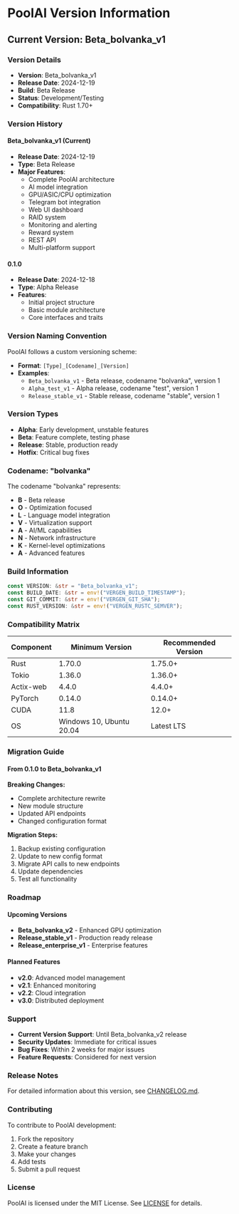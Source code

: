 # PoolAI Version Information

## Current Version: Beta_bolvanka_v1

### Version Details
- **Version**: Beta_bolvanka_v1
- **Release Date**: 2024-12-19
- **Build**: Beta Release
- **Status**: Development/Testing
- **Compatibility**: Rust 1.70+

### Version History

#### Beta_bolvanka_v1 (Current)
- **Release Date**: 2024-12-19
- **Type**: Beta Release
- **Major Features**:
  - Complete PoolAI architecture
  - AI model integration
  - GPU/ASIC/CPU optimization
  - Telegram bot integration
  - Web UI dashboard
  - RAID system
  - Monitoring and alerting
  - Reward system
  - REST API
  - Multi-platform support

#### 0.1.0
- **Release Date**: 2024-12-18
- **Type**: Alpha Release
- **Features**:
  - Initial project structure
  - Basic module architecture
  - Core interfaces and traits

### Version Naming Convention

PoolAI follows a custom versioning scheme:

- **Format**: `[Type]_[Codename]_[Version]`
- **Examples**:
  - `Beta_bolvanka_v1` - Beta release, codename "bolvanka", version 1
  - `Alpha_test_v1` - Alpha release, codename "test", version 1
  - `Release_stable_v1` - Stable release, codename "stable", version 1

### Version Types

- **Alpha**: Early development, unstable features
- **Beta**: Feature complete, testing phase
- **Release**: Stable, production ready
- **Hotfix**: Critical bug fixes

### Codename: "bolvanka"

The codename "bolvanka" represents:
- **B** - Beta release
- **O** - Optimization focused
- **L** - Language model integration
- **V** - Virtualization support
- **A** - AI/ML capabilities
- **N** - Network infrastructure
- **K** - Kernel-level optimizations
- **A** - Advanced features

### Build Information

```rust
const VERSION: &str = "Beta_bolvanka_v1";
const BUILD_DATE: &str = env!("VERGEN_BUILD_TIMESTAMP");
const GIT_COMMIT: &str = env!("VERGEN_GIT_SHA");
const RUST_VERSION: &str = env!("VERGEN_RUSTC_SEMVER");
```

### Compatibility Matrix

| Component | Minimum Version | Recommended Version |
|-----------|----------------|-------------------|
| Rust | 1.70.0 | 1.75.0+ |
| Tokio | 1.36.0 | 1.36.0+ |
| Actix-web | 4.4.0 | 4.4.0+ |
| PyTorch | 0.14.0 | 0.14.0+ |
| CUDA | 11.8 | 12.0+ |
| OS | Windows 10, Ubuntu 20.04 | Latest LTS |

### Migration Guide

#### From 0.1.0 to Beta_bolvanka_v1

**Breaking Changes:**
- Complete architecture rewrite
- New module structure
- Updated API endpoints
- Changed configuration format

**Migration Steps:**
1. Backup existing configuration
2. Update to new config format
3. Migrate API calls to new endpoints
4. Update dependencies
5. Test all functionality

### Roadmap

#### Upcoming Versions

- **Beta_bolvanka_v2** - Enhanced GPU optimization
- **Release_stable_v1** - Production ready release
- **Release_enterprise_v1** - Enterprise features

#### Planned Features

- **v2.0**: Advanced model management
- **v2.1**: Enhanced monitoring
- **v2.2**: Cloud integration
- **v3.0**: Distributed deployment

### Support

- **Current Version Support**: Until Beta_bolvanka_v2 release
- **Security Updates**: Immediate for critical issues
- **Bug Fixes**: Within 2 weeks for major issues
- **Feature Requests**: Considered for next version

### Release Notes

For detailed information about this version, see [CHANGELOG.md](./CHANGELOG.md).

### Contributing

To contribute to PoolAI development:

1. Fork the repository
2. Create a feature branch
3. Make your changes
4. Add tests
5. Submit a pull request

### License

PoolAI is licensed under the MIT License. See [LICENSE](./LICENSE) for details. 